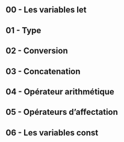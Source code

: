 
## 00 - Les variables let

## 01 - Type

## 02 - Conversion

## 03 - Concatenation

## 04 - Opérateur arithmétique

## 05 - Opérateurs d’affectation

## 06 - Les variables const